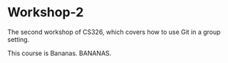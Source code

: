 # Workshop-2

The second workshop of CS326, which covers how to use Git in a group setting.

This course is Bananas.
BANANAS.

